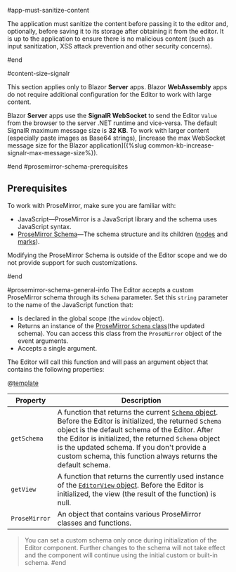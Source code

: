 #app-must-sanitize-content

The application must sanitize the content before passing it to the editor and, optionally, before saving it to its storage after obtaining it from the editor. It is up to the application to ensure there is no malicious content (such as input sanitization, XSS attack prevention and other security concerns).

#end

#content-size-signalr

This section applies only to Blazor **Server** apps. Blazor **WebAssembly** apps do not require additional configuration for the Editor to work with large content.

Blazor **Server** apps use the **SignalR WebSocket** to send the Editor `Value` from the browser to the server .NET runtime and vice-versa. The default SignalR maximum message size is **32 KB**. To work with larger content (especially paste images as Base64 strings), [increase the max WebSocket message size for the Blazor application]({%slug common-kb-increase-signalr-max-message-size%}).

#end
#prosemirror-schema-prerequisites
## Prerequisites

To work with ProseMirror, make sure you are familiar with:

* JavaScript&mdash;ProseMirror is a JavaScript library and the schema uses JavaScript syntax.
* [ProseMirror Schema](https://prosemirror.net/docs/guide/#schema)&mdash;The schema structure and its children ([nodes](https://prosemirror.net/docs/ref/#model.NodeType) and [marks](https://prosemirror.net/docs/ref/#model.MarkType)).

Modifying the ProseMirror Schema is outside of the Editor scope and we do not provide support for such customizations.

#end

#prosemirror-schema-general-info
The Editor accepts a custom ProseMirror schema through its `Schema` parameter. Set this `string` parameter to the name of the JavaScript function that:

* Is declared in the global scope (the `window` object).
* Returns an instance of the [ProseMirror `Schema` class](https://prosemirror.net/docs/ref/#model.Schema)(the updated schema). You can access this class from the `ProseMirror` object of the event arguments.
* Accepts a single argument.

The Editor will call this function and will pass an argument object that contains the following properties:

@[template](/_contentTemplates/common/parameters-table-styles.md#table-layout)

| Property | Description |
|----------|-------------|
| `getSchema` | A function that returns the current [`Schema` object](https://prosemirror.net/docs/ref/#model.Schema). Before the Editor is initialized, the returned `Schema` object is the default schema of the Editor. After the Editor is initialized, the returned `Schema` object is the updated schema. If you don't provide a custom schema, this function always returns the default schema. |
| `getView` | A function that returns the currently used instance of the [`EditorView` object](https://prosemirror.net/docs/ref/#view.EditorView). Before the Editor is initialized, the view (the result of the function) is null. |
| `ProseMirror` | An object that contains various ProseMirror classes and functions. |

> You can set a custom schema only once during initialization of the Editor component. Further changes to the schema will not take effect and the component will continue using the initial custom or built-in schema.
#end